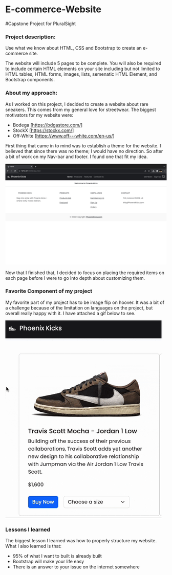 # E-commerce-Website
#Capstone Project for PluralSight

### Project description: 
Use what we know about HTML, CSS and Bootstrap to create an e-commerce site. 

The website will include 5 pages to be complete. You will also be required to include certain HTML elements on your site including but not limited to HTML tables, HTML forms, images, lists, semenatic HTML Element, and Bootstrap components. 


### About my approach:
As I worked on this project, I decided to create a website about rare sneakers. This comes from my general love for streetwear. The biggest motivators for my website were:
* Bodega [https://bdgastore.com/]
* StockX [https://stockx.com/]
* Off-White [https://www.off---white.com/en-us/]

First thing that came in to mind was to establish a theme for the website. I believed that since there was no theme; I would have no direction. So after a bit of work on my Nav-bar and footer.  I found one that fit my idea. 

![Nav + Footer ](images/readme.file/Nav%20+%20Footer%20.jpg)


Now that I finished that, I decided to focus on placing the required items on each page before I were to go into depth about customizing them. 

### Favorite Component of my project
My favorite part of my project has to be image flip on hoover. It was a bit of a challenge because of the limitation on languages on the project, but overall really happy with it. I have attached a gif below to see. 

![Alt Text](images/readme.file/project.gif)

### Lessons I learned
The biggest lesson I learned was how to properly structure my website. What I also learned is that:
* 95% of what I want to built is already built 
* Bootstrap will make your life easy
* There is an answer to your issue on the internet somewhere 
